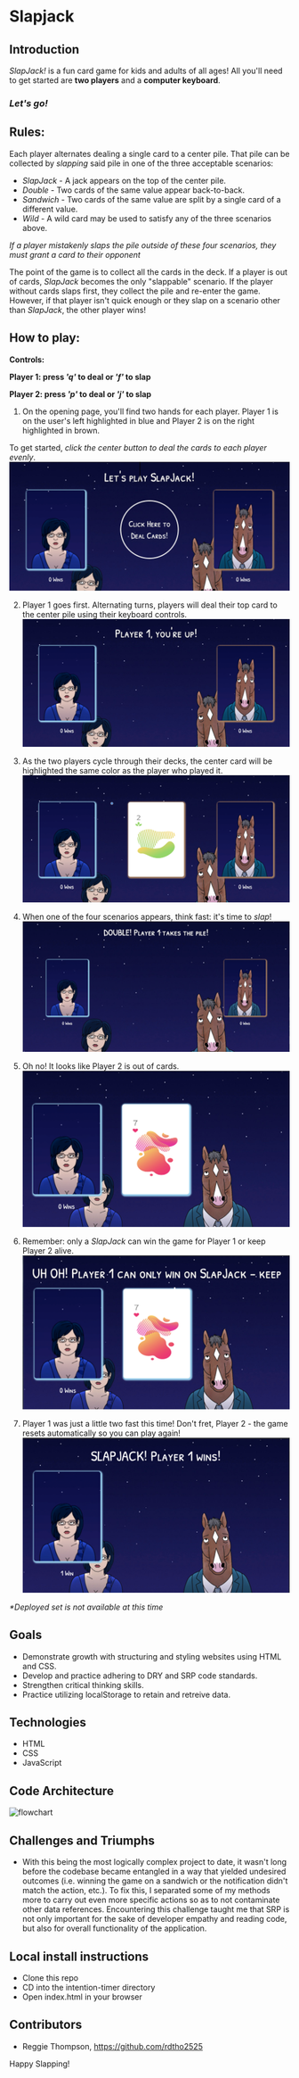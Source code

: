 # Slapjack

## Introduction

_SlapJack!_ is a fun card game for kids and adults of all ages! All you'll need to get started are __two players__ and a __computer keyboard__.

### _Let's go!_

## Rules:
Each player alternates dealing a single card to a center pile.  That pile can be collected by _slapping_ said pile in one of the three acceptable scenarios:
  + _SlapJack_ - A jack appears on the top of the center pile.
  + _Double_ - Two cards of the same value appear back-to-back.
  + _Sandwich_ - Two cards of the same value are split by a single card of a different value.
  + _Wild_ - A wild card may be used to satisfy any of the three scenarios above.

  _If a player mistakenly slaps the pile outside of these four scenarios, they must grant a card to their opponent_

The point of the game is to collect all the cards in the deck. If a player is out of cards,  _SlapJack_ becomes the only "slappable" scenario.  If the player without cards slaps first, they collect the pile and re-enter the game. However, if that player isn't quick enough or they slap on a scenario other than _SlapJack_, the other player wins!

## How to play:

__Controls:__

 __Player 1: press _'q'_ to deal or _'f'_ to slap__

 __Player 2: press _'p'_ to deal or  _'j'_ to slap__

1. On the opening page, you'll find two hands for each player. Player 1 is on the user's left highlighted in blue and Player 2 is on the right highlighted in brown.  

  To get started, _click the center button to deal the cards to each player evenly_.
  ![initate-game](assets/README-94a96b03.png)

2. Player 1 goes first.  Alternating turns, players will deal their top card to the center pile using their keyboard controls.  
  ![cards-are-dealt](assets/README-5f3787e3.png)

3. As the two players cycle through their decks, the center card will be highlighted the same color as the player who played it.
  ![mid-gameplay](assets/README-85c4772f.png)

4. When one of the four scenarios appears, think fast: it's time to _slap_!
  ![double-event](assets/README-3c883630.png)

5. Oh no! It looks like Player 2 is out of cards.
  ![empty-hand](assets/README-c42d5456.png)

6. Remember: only a _SlapJack_ can win the game for Player 1 or keep Player 2 alive.
  ![invalid-slap](assets/README-7eb87297.png)

7. Player 1 was just a little two fast this time!  Don't fret, Player 2 - the game resets automatically so you can play again!
  ![end-game](assets/README-d1e86d9c.png)

_*Deployed set is not available at this time_

## Goals
+ Demonstrate growth with structuring and styling websites using HTML and CSS.
+ Develop and practice adhering to DRY and SRP code standards.
+ Strengthen critical thinking skills.
+ Practice utilizing localStorage to retain and retreive data.

## Technologies
+ HTML
+ CSS
+ JavaScript

## Code Architecture
![flowchart](assets/README-867a9165.drawio)

## Challenges and Triumphs
+ With this being the most logically complex project to date, it wasn't long before the codebase became entangled in a way that yielded undesired outcomes (i.e. winning the game on a sandwich or the notification didn't match the action, etc.).  To fix this, I separated some of my methods more to carry out even more specific actions so as to not contaminate other data references. Encountering this challenge taught me that SRP is not only important for the sake of developer empathy and reading code, but also for overall functionality of the application.

## Local install instructions
+ Clone this repo
+ CD into the intention-timer directory
+ Open index.html in your browser

## Contributors
+ Reggie Thompson, https://github.com/rdtho2525

Happy Slapping!
